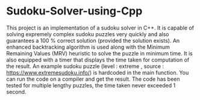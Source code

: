 # Sudoku-Solver-using-Cpp
This project is an implementation of a sudoku solver in C++. It is capable of solving expremely complex sudoku puzzles very quickly and also guarantees a 100 % correct solution (provided the solution exists).
An enhanced backtracking algorithm is used along with the Minimum Remaining Values (MRV) heuristic to solve the puzzle in minimum time.
It is also equipped with a timer that displays the time taken for computation of the result.
An example sudoku puzzle (level : extreme , source : https://www.extremesudoku.info/) is hardcoded in the main function. You can run the code on a compiler and get the result.
The code has been tested for multiple lengthy puzzles, the time taken never exceeded 1 second.
